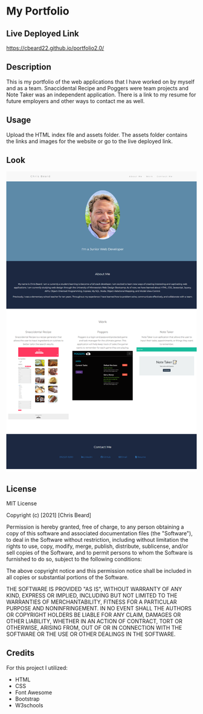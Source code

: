 # My Portfolio

## Live Deployed Link

https://cbeard22.github.io/portfolio2.0/

## Description

This is my portfolio of the web applications that I have worked on by myself and as a team. Snaccidental Recipe and Poggers were team projects and Note Taker was an independent application. There is a link to my resume for future employers and other ways to contact me as well.

## Usage

Upload the HTML index file and assets folder. The assets folder contains the links and images for the website or go to the live deployed link.

## Look

![Screenshot of finished Portfolio](./assets/images/portfolioSS.png)

## License

MIT License

Copyright (c) [2021] [Chris Beard]

Permission is hereby granted, free of charge, to any person obtaining a copy of this software and associated documentation files (the "Software"), to deal in the Software without restriction, including without limitation the rights to use, copy, modify, merge, publish, distribute, sublicense, and/or sell copies of the Software, and to permit persons to whom the Software is furnished to do so, subject to the following conditions:

The above copyright notice and this permission notice shall be included in all copies or substantial portions of the Software.

THE SOFTWARE IS PROVIDED "AS IS", WITHOUT WARRANTY OF ANY KIND, EXPRESS OR IMPLIED, INCLUDING BUT NOT LIMITED TO THE WARRANTIES OF MERCHANTABILITY, FITNESS FOR A PARTICULAR PURPOSE AND NONINFRINGEMENT. IN NO EVENT SHALL THE AUTHORS OR COPYRIGHT HOLDERS BE LIABLE FOR ANY CLAIM, DAMAGES OR OTHER LIABILITY, WHETHER IN AN ACTION OF CONTRACT, TORT OR OTHERWISE, ARISING FROM, OUT OF OR IN CONNECTION WITH THE SOFTWARE OR THE USE OR OTHER DEALINGS IN THE SOFTWARE.

## Credits

For this project I utilized:

  - HTML
  - CSS
  - Font Awesome
  - Bootstrap
  - W3schools
